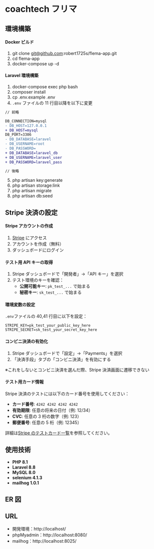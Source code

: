 # coachtech フリマ

## 環境構築

#### Docker ビルド

1. git clone git@github.com:robert1725s/flema-app.git
2. cd flema-app
3. docker-compose up -d

#### Laravel 環境構築

1. docker-compose exec php bash
2. composer install
3. cp .env.example .env
4. `.env` ファイルの 11 行目以降を以下に変更

```diff
// 前略

DB_CONNECTION=mysql
- DB_HOST=127.0.0.1
+ DB_HOST=mysql
DB_PORT=3306
- DB_DATABASE=laravel
- DB_USERNAME=root
- DB_PASSWORD=
+ DB_DATABASE=laravel_db
+ DB_USERNAME=laravel_user
+ DB_PASSWORD=laravel_pass

// 後略
```

5. php artisan key:generate
6. php artisan storage:link
7. php artisan migrate
8. php artisan db:seed

## Stripe 決済の設定

#### Stripe アカウントの作成

1. [Stripe](https://stripe.com) にアクセス
2. アカウントを作成（無料）
3. ダッシュボードにログイン

#### テスト用 API キーの取得

1. Stripe ダッシュボードで「開発者」→「API キー」を選択
2. テスト環境のキーを確認：
    - **公開可能キー**: `pk_test_...` で始まる
    - **秘密キー**: `sk_test_...` で始まる

#### 環境変数の設定

`.env`ファイルの 40,41 行目に以下を設定：

```env
STRIPE_KEY=pk_test_your_public_key_here
STRIPE_SECRET=sk_test_your_secret_key_here
```

#### コンビニ決済の有効化

1. Stripe ダッシュボードで「設定」→「Payments」を選択
2. 「決済手段」タブの「コンビニ決済」を有効にする

※これをしないとコンビニ決済を選んだ際、Stripe 決済画面に遷移できない

#### テスト用カード情報

Stripe 決済のテストには以下のカード番号を使用してください：

-   **カード番号**: `4242 4242 4242 4242`
-   **有効期限**: 任意の将来の日付（例: 12/34）
-   **CVC**: 任意の 3 桁の数字（例: 123）
-   **郵便番号**: 任意の 5 桁（例: 12345）

詳細は[Stripe のテストカード一覧](https://stripe.com/docs/testing#cards)を参照してください。

## 使用技術

-   **PHP 8.1**
-   **Laravel 8.8**
-   **MySQL 8.0**
-   **selenium 4.1.3**
-   **mailhog 1.0.1**

## ER 図

## URL

-   開発環境：http://localhost/
-   phpMyadmin：http://localhost:8080/
-   mailhog：http://localhost:8025/
